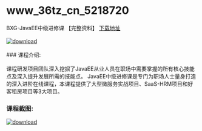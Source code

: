 # www_36tz_cn_5218720
BXG-JavaEE中级进修课 【完整资料】
[下载地址](http://www.36tz.cn/article/5218720 "下载地址")
<br/></br>[![download](http://36tz.cn/muke_img/2021_02_1-97-300x171.png "下载地址")](http://www.36tz.cn/article/5218720 "下载地址")
<br/></br>### 课程介绍:<br/></br>课程研发项目团队深入挖掘了JavaEE从业人员在职场中需要掌握的所有核心技能点及深入提升发展所需的技能点。
JavaEE中级进修课是专门为职场人士量身打造的深入进阶在线课程，本课程提供了大型微服务实战项目、SaaS-HRM项目和好客租房项目等3大项目。

### 课程截图:
[![download](http://36tz.cn/muke_img/2021_02_2-103.png "下载地址")](http://www.36tz.cn/article/5218720 "下载地址")

